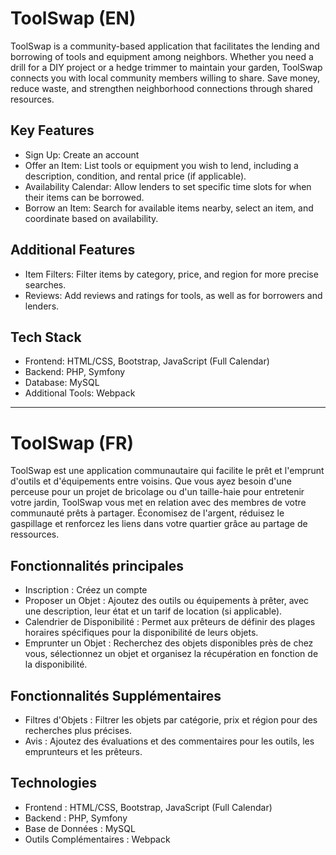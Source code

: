 # ToolSwap (EN)
ToolSwap is a community-based application that facilitates the lending and borrowing of tools and equipment among neighbors. Whether you need a drill for a DIY project or a hedge trimmer to maintain your garden, ToolSwap connects you with local community members willing to share. Save money, reduce waste, and strengthen neighborhood connections through shared resources.

## Key Features
- Sign Up: Create an account 
- Offer an Item: List tools or equipment you wish to lend, including a description, condition, and rental price (if applicable).
- Availability Calendar: Allow lenders to set specific time slots for when their items can be borrowed.
- Borrow an Item: Search for available items nearby, select an item, and coordinate based on availability.

## Additional Features
- Item Filters: Filter items by category, price, and region for more precise searches.
- Reviews: Add reviews and ratings for tools, as well as for borrowers and lenders.

## Tech Stack
- Frontend: HTML/CSS, Bootstrap, JavaScript (Full Calendar)
- Backend: PHP, Symfony
- Database: MySQL
- Additional Tools: Webpack

-----------------------------------------------------------------

# ToolSwap (FR)
ToolSwap est une application communautaire qui facilite le prêt et l'emprunt d'outils et d'équipements entre voisins. Que vous ayez besoin d'une perceuse pour un projet de bricolage ou d'un taille-haie pour entretenir votre jardin, ToolSwap vous met en relation avec des membres de votre communauté prêts à partager. Économisez de l'argent, réduisez le gaspillage et renforcez les liens dans votre quartier grâce au partage de ressources.

## Fonctionnalités principales
- Inscription : Créez un compte 
- Proposer un Objet : Ajoutez des outils ou équipements à prêter, avec une description, leur état et un tarif de location (si applicable).
- Calendrier de Disponibilité : Permet aux prêteurs de définir des plages horaires spécifiques pour la disponibilité de leurs objets.
- Emprunter un Objet : Recherchez des objets disponibles près de chez vous, sélectionnez un objet et organisez la récupération en fonction de la disponibilité.

## Fonctionnalités Supplémentaires
- Filtres d'Objets : Filtrer les objets par catégorie, prix et région pour des recherches plus précises.
- Avis : Ajoutez des évaluations et des commentaires pour les outils, les emprunteurs et les prêteurs.

## Technologies
- Frontend : HTML/CSS, Bootstrap, JavaScript (Full Calendar)
- Backend : PHP, Symfony
- Base de Données : MySQL
- Outils Complémentaires : Webpack
